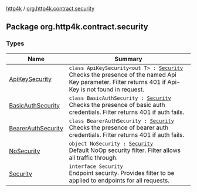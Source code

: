 [http4k](../index.md) / [org.http4k.contract.security](./index.md)

## Package org.http4k.contract.security

### Types

| Name | Summary |
|---|---|
| [ApiKeySecurity](-api-key-security/index.md) | `class ApiKeySecurity<out T> : `[`Security`](-security/index.md)<br>Checks the presence of the named Api Key parameter. Filter returns 401 if Api-Key is not found in request. |
| [BasicAuthSecurity](-basic-auth-security/index.md) | `class BasicAuthSecurity : `[`Security`](-security/index.md)<br>Checks the presence of basic auth credentials. Filter returns 401 if auth fails. |
| [BearerAuthSecurity](-bearer-auth-security/index.md) | `class BearerAuthSecurity : `[`Security`](-security/index.md)<br>Checks the presence of bearer auth credentials. Filter returns 401 if auth fails. |
| [NoSecurity](-no-security/index.md) | `object NoSecurity : `[`Security`](-security/index.md)<br>Default NoOp security filter. Filter allows all traffic through. |
| [Security](-security/index.md) | `interface Security`<br>Endpoint security. Provides filter to be applied to endpoints for all requests. |
